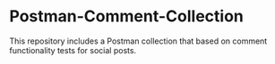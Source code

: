 # Postman-Comment-Collection
This repository includes a Postman collection that based on comment functionality tests for social posts. 

